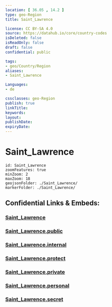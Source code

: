 ```yaml
---
location: [ 36.05 , 14.2 ] 
type: geo-Region
title: Saint_Lawrence

license: CC BY-SA 4.0
source: https://datahub.io/core/country-codes
isDeleted: false
isReadOnly: false
draft: false
confidential: public

tags:
- geo/Country/Region
aliases:
- Saint_Lawrence

Languages:
- de

cssclasses: geo-Region
publish: true
linkTitle: 
keywords: 
layout: 
publishDate: 
expiryDate: 
---
```


# Saint_Lawrence

```leaflet
id: Saint_Lawrence
zoomFeatures: true 
minZoom: 2 
maxZoom: 18
geojsonFolder: ./Saint_Lawrence/
markerFolder: ./Saint_Lawrence/
```


## Confidential Links & Embeds: 

### [Saint_Lawrence](/_Standards/Earth/Continent/Europe/Europe~South/Malta/Regions~Malta/Għawdex/counties~Għawdex/Saint_Lawrence.md) 

### [Saint_Lawrence.public](/_public/Earth/Continent/Europe/Europe~South/Malta/Regions~Malta/Għawdex/counties~Għawdex/Saint_Lawrence.public.md) 

### [Saint_Lawrence.internal](/_internal/Earth/Continent/Europe/Europe~South/Malta/Regions~Malta/Għawdex/counties~Għawdex/Saint_Lawrence.internal.md) 

### [Saint_Lawrence.protect](/_protect/Earth/Continent/Europe/Europe~South/Malta/Regions~Malta/Għawdex/counties~Għawdex/Saint_Lawrence.protect.md) 

### [Saint_Lawrence.private](/_private/Earth/Continent/Europe/Europe~South/Malta/Regions~Malta/Għawdex/counties~Għawdex/Saint_Lawrence.private.md) 

### [Saint_Lawrence.personal](/_personal/Earth/Continent/Europe/Europe~South/Malta/Regions~Malta/Għawdex/counties~Għawdex/Saint_Lawrence.personal.md) 

### [Saint_Lawrence.secret](/_secret/Earth/Continent/Europe/Europe~South/Malta/Regions~Malta/Għawdex/counties~Għawdex/Saint_Lawrence.secret.md)

